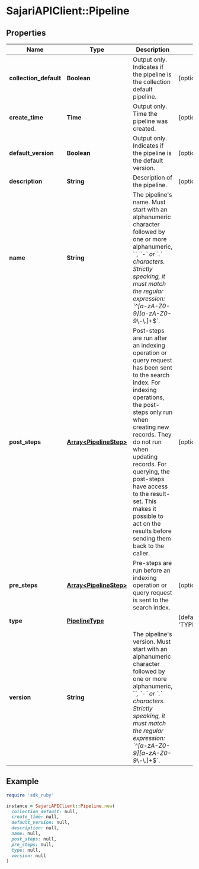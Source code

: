 # SajariAPIClient::Pipeline

## Properties

| Name | Type | Description | Notes |
| ---- | ---- | ----------- | ----- |
| **collection_default** | **Boolean** | Output only. Indicates if the pipeline is the collection default pipeline. | [optional][readonly] |
| **create_time** | **Time** | Output only. Time the pipeline was created. | [optional][readonly] |
| **default_version** | **Boolean** | Output only. Indicates if the pipeline is the default version. | [optional][readonly] |
| **description** | **String** | Description of the pipeline. | [optional] |
| **name** | **String** | The pipeline&#39;s name.  Must start with an alphanumeric character followed by one or more alphanumeric, &#x60;_&#x60;, &#x60;-&#x60; or &#x60;.&#x60; characters. Strictly speaking, it must match the regular expression: &#x60;^[a-zA-Z0-9][a-zA-Z0-9_\\-\\.]+$&#x60;. |  |
| **post_steps** | [**Array&lt;PipelineStep&gt;**](PipelineStep.md) | Post-steps are run after an indexing operation or query request has been sent to the search index.  For indexing operations, the post-steps only run when creating new records. They do not run when updating records.  For querying, the post-steps have access to the result-set. This makes it possible to act on the results before sending them back to the caller. | [optional] |
| **pre_steps** | [**Array&lt;PipelineStep&gt;**](PipelineStep.md) | Pre-steps are run before an indexing operation or query request is sent to the search index. | [optional] |
| **type** | [**PipelineType**](PipelineType.md) |  | [default to &#39;TYPE_UNSPECIFIED&#39;] |
| **version** | **String** | The pipeline&#39;s version.  Must start with an alphanumeric character followed by one or more alphanumeric, &#x60;_&#x60;, &#x60;-&#x60; or &#x60;.&#x60; characters. Strictly speaking, it must match the regular expression: &#x60;^[a-zA-Z0-9][a-zA-Z0-9_\\-\\.]+$&#x60;. |  |

## Example

```ruby
require 'sdk_ruby'

instance = SajariAPIClient::Pipeline.new(
  collection_default: null,
  create_time: null,
  default_version: null,
  description: null,
  name: null,
  post_steps: null,
  pre_steps: null,
  type: null,
  version: null
)
```

